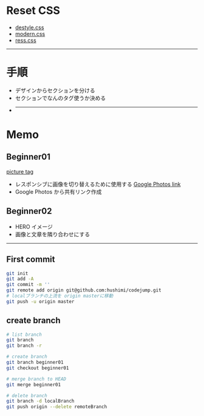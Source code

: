 # Reset CSS

- [destyle.css](https://github.com/nicolas-cusan/destyle.css)
- [modern.css](https://github.com/Andy-set-studio/modern-css-reset)
- [ress.css](https://github.com/filipelinhares/ress)

---

# 手順

- デザインからセクションを分ける
- セクションでなんのタグ使うか決める
- ***

# Memo

## Beginner01

[picture tag](https://zero-plus.io/media/html-picture/)

- レスポンシブに画像を切り替えるために使用する
  [Google Photos link](https://theblueback.com/post-20230115172246)
- Google Photos から共有リンク作成

## Beginner02

- HERO イメージ
- 画像と文章を隣り合わせにする

---

## First commit

```bash
git init
git add -A
git commit -m ''
git remote add origin git@github.com:hushimi/codejump.git
# localブランチの上流を origin masterに移動
git push -u origin master
```

## create branch

```bash
# list branch
git branch
git branch -r

# create branch
git branch beginner01
git checkout beginner01

# merge branch to HEAD
git merge beginner01

# delete branch
git branch -d localBranch
git push origin --delete remoteBranch
```
